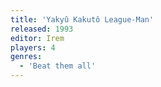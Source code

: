 ```yaml
---
title: 'Yakyû Kakutô League-Man'
released: 1993
editor: Irem
players: 4
genres:
  - 'Beat them all'
---
```

